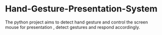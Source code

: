 # Hand-Gesture-Presentation-System
The python project aims to detect hand gesture and control the screen mouse for presentation , detect gestures and respond accordingly.
